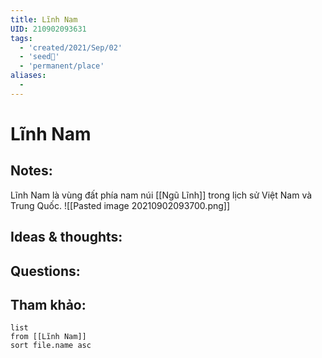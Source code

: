 ```yaml
---
title: Lĩnh Nam
UID: 210902093631
tags:
  - 'created/2021/Sep/02'
  - 'seed🥜'
  - 'permanent/place'
aliases:
  - 
---
```

# Lĩnh Nam

## Notes:
Lĩnh Nam là vùng đất phía nam núi [[Ngũ Lĩnh]] trong lịch sử Việt Nam và Trung Quốc.
![[Pasted image 20210902093700.png]]

## Ideas & thoughts:

## Questions:


## Tham khảo:
```dataview
list
from [[Lĩnh Nam]]
sort file.name asc
```